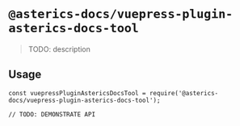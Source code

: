 # `@asterics-docs/vuepress-plugin-asterics-docs-tool`

> TODO: description

## Usage

```
const vuepressPluginAstericsDocsTool = require('@asterics-docs/vuepress-plugin-asterics-docs-tool');

// TODO: DEMONSTRATE API
```

